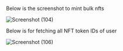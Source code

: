 Below is the screenshot to mint bulk nfts

![Screenshot (104)](https://user-images.githubusercontent.com/91723807/233699279-c9029827-c868-4130-8e24-8e68e1824613.png)


Below is for fetching all NFT token IDs of user

![Screenshot (106)](https://user-images.githubusercontent.com/91723807/233699422-4941c6ab-0754-44c5-9d2f-8523960c8ac4.png)
